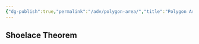 ```yaml
---
{"dg-publish":true,"permalink":"/adv/polygon-area/","title":"Polygon Area","noteIcon":""}
---
```



## Shoelace Theorem








[^1]: [Art of Problem Solving](https://artofproblemsolving.com/wiki/index.php/Shoelace_Theorem)